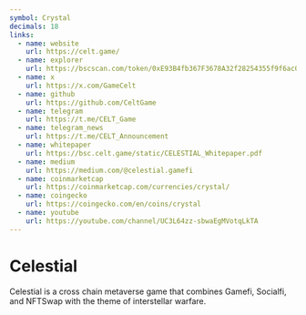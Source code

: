 ```yaml
---
symbol: Crystal
decimals: 18
links:
  - name: website
    url: https://celt.game/
  - name: explorer
    url: https://bscscan.com/token/0xE93B4fb367F3678A32f28254355f9f6ac000c976
  - name: x
    url: https://x.com/GameCelt
  - name: github
    url: https://github.com/CeltGame
  - name: telegram
    url: https://t.me/CELT_Game
  - name: telegram_news
    url: https://t.me/CELT_Announcement
  - name: whitepaper
    url: https://bsc.celt.game/static/CELESTIAL_Whitepaper.pdf
  - name: medium
    url: https://medium.com/@celestial.gamefi
  - name: coinmarketcap
    url: https://coinmarketcap.com/currencies/crystal/
  - name: coingecko
    url: https://coingecko.com/en/coins/crystal
  - name: youtube
    url: https://youtube.com/channel/UC3L64zz-sbwaEgMVotqLkTA
---
```


# Celestial

Celestial is a cross chain metaverse game that combines Gamefi, Socialfi, and NFTSwap with the theme of interstellar warfare.
